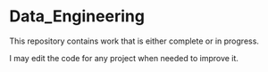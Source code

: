 # Data_Engineering
 

 This repository contains work that is either complete or in progress.

 I may edit the code for any project when needed to improve it.
